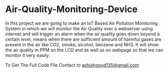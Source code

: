 # Air-Quality-Monitoring-Device
In this project we are going to make an IoT Based Air Pollution Monitoring System in which we will monitor the Air Quality over a webserver using internet and will trigger an alarm when the air quality goes down beyond a certain level, means when there are sufficient amount of harmful gases are present in the air like CO2, smoke, alcohol, benzene and NH3. It will show the air quality in PPM on the LCD and as well as on webpage so that we can monitor it very easily.

To Get The Full Code File Contact to ashishgood135@gmail.com
